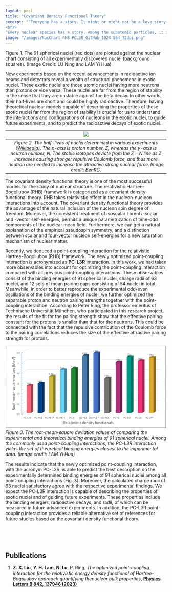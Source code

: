 ```yaml
---
layout: post
title: "Covariant Density Functional Theory"
excerpt: "“Everyone has a story. It might or might not be a love story. It could be a story of dreams, friendship, hope, survival or even death. And every story is worth telling. But more than that, it’s worth living.” Savi Sharma, <i>Everyone Has A Story</i>
<br/>
“Every nuclear species has a story. Among the subatomic particles, it is the in-medium NN interaction. It could be a story of many interactions, short lives, or decays. And every study of these phenomena is worth telling. But more than that, it's worth surfing.” Yi Hua Lam, <i>Day Dream</i>"
image: "/images/NucChart_RHB_PCL3R_GitHub_1024_584_72dpi.png"
---
```

Figure 1. The 91 spherical nuclei (red dots) are plotted against the nuclear chart consisting of all experimentally discovered nuclei (background squares). (Image Credit: LU Ning and LAM Yi Hua)


New experiments based on the recent advancements in radioactive ion beams and detectors reveal a wealth of structural phenomena in exotic nuclei. These exotic nuclei are those atomic nuclei having more neutrons than protons or vice versa. These nuclei are far from the region of stability in the sense that they are unstable against the beta decay. In other words, their half-lives are short and could be highly radioactive. Therefore, having theoretical nuclear models capable of describing the properties of these exotic nuclei far from the region of stability is crucial for us to understand the interactions and configurations of nucleons in the exotic nuclei, to guide future experiments, and to predict the radioactive decays of exotic nuclei.


<!--- How to put caption in MarkDown (md) -->
<!--- https://stackoverflow.com/questions/19331362/using-an-image-caption-in-markdown-jekyll -->

| ![](/images/Isotopes_and_half-life.png=200x200) | 
|:--:| 
| *Figure 2. The half-lives of nuclei determined in various experiments (<a href="https://en.wikipedia.org/wiki/Isotope">Wikipedia</a>). The <i>x</i>-axis is proton number, <i>Z</i>, whereas the <i>y</i>-axis is neutron number, <i>N</i>. The stable isotopes deviate from the <i>Z</i> = <i>N</i> line as <i>Z</i> increases causing stronger repulsive Coulomb force, and thus more neutron are needed to increase the attractive strong nuclear force. Image credit: <a href="https://en.wikipedia.org/wiki/User:BenRG">BenRG</a>.* |



The covariant density functional theory is one of the most successful models for the study of nuclear structure. The relativistic Hartree-Bogoliubov (RHB) framework is categorized as a covariant density functional theory. RHB takes relativistic effect in the nucleon-nucleon interactions into account. The covariant density functional theory provides the advantage of the natural inclusion of the nucleon spin degree of freedom. Moreover, the consistent treatment of isoscalar Lorentz-scalar and -vector self-energies, permits a unique parametrization of time-odd components of the nuclear mean field. Furthermore, we can get a natural explanation of the empirical pseudospin symmetry, and a distinction between scalar and four-vector nucleon self-energies for a new saturation mechanism of nuclear matter.



Recently, we deduced a point-coupling interaction for the relativistic Hartree-Bogoliubov (RHB) framework. The newly optimized point-coupling interaction is acronymized as <b>PC-L3R</b> interaction. In this work, we had taken more observables into account for optimizing the point-coupling interaction compared with all previous point-coupling interactions. These observables consist of the binding energies of 91 spherical nuclei, charge radii of 63 nuclei, and 12 sets of mean pairing gaps consisting of 54 nuclei in total. Meanwhile, in order to better reproduce the experimental odd-even oscillations of the binding energies of nuclei, we further optimized the separable proton and neutron pairing strengths together with the point-coupling interaction. According to Peter Ring, the professor emeritus of Technische Universität München,  who participated in this research project, the results of the fit for the pairing strength show that the effective pairing-constant for the protons is smaller than that for the neutrons. This could be connected with the fact that the repulsive contribution of the Coulomb force to the pairing correlations reduces the size of the effective attractive pairing strength for protons.



<!--- image: "/images/binarystarcataclysm.jpg" -->

<!--- YiHua 10 Oct 2021
How to add caption, align position, size the inserted figure in Markdown
https://towardsdev.com/3-ways-to-add-a-caption-to-an-image-using-markdown-f2ca30562be6
-->

<!--- YiHua 26 May 2023 -->
<!---<span class="image left"><img src="{{ "/images/RMS_Histogram.png.jpg" | absolute_url }}" alt="" /></span> -->
![](/images/RMS_Histogram.png)
*Figure 3. The root-mean-square deviation values of comparing the experimental and theoretical binding energies of 91 spherical nuclei. Among the commonly used point-coupling interactions, the PC-L3R interaction yields the set of theoretical binding energies closest to the experimental data. (Image credit: LAM Yi Hua)*



The results indicate that the newly optimized point-coupling interaction, with the acronym PC-L3R, is able to predict the best description on the experimentally determined binding energies of 91 spherical nuclei among all point-coupling interactions (Fig. 3). Moreover, the calculated charge radii of 63 nuclei satisfactory agree with the respective experimental findings. We expect the PC-L3R interaction is capable of describing the properties of exotic nuclei and of guiding future experiments. These properties include the binding energies, radioactive decays, and radii, of which can be measured in future advanced experiments. In addition, the PC-L3R point-coupling interaction provides a reliable alternative set of references for future studies based on the covariant density functional theory. 


<!--- YiHua 10 Oct 2021
<figure>
<img src="{{ "/images/Neutron-Star-X-Ray-Burst.jpg" | absolute_url }}" alt="Trulli" style="float:right;width:70%">
<figcaption align = "center"><b>Artistic view of BeppoSAX. Image from: <a href="https://sciencesprings.wordpress.com/2015/10/31/from-nasa-blueshift-back-to-school-with-grb-101/"> ScienceSprings </a> </b></figcaption>
</figure>
-->




<br/>
<br/>
<br/>

## Publications

1. **Z. X. Liu**, **Y. H. Lam**, **N. Lu**, P. Ring, *The optimized point-coupling interaction for the relativistic energy density functional of Hartree-Bogoliubov approach quantifying thenuclear bulk properties*, [**Physics Letters B 842, 137946 (2023)**](https://doi.org/10.1016/j.physletb.2023.137946) 
